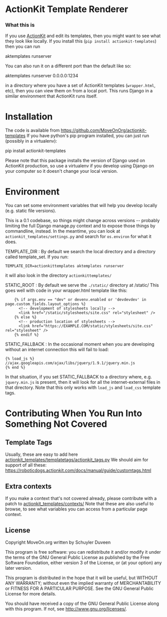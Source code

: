 ActionKit Template Renderer
===========================

### What this is

If you use [ActionKit](http://actionkit.com/) and edit its templates, then you might want to see what they look like
locally.  If you install this (`pip install actionkit-templates`) then you can run

   aktemplates runserver

You can also run it on a different port than the default like so:

   aktemplates runserver 0.0.0.0:1234

in a directory where you have a set of ActionKit templates (`wrapper.html`, etc), then you can 
view them on from a local port.  This runs Django in a similar environment that ActionKit
runs itself.

Installation
============

The code is available from https://github.com/MoveOnOrg/actionkit-templates
If you have python's pip program installed, you can just run (possibly in a virtualenv):

   pip install actionkit-templates

Please note that this package installs the version of Django used on ActionKit production,
so use a virtualenv if you develop using Django on your computer so it doesn't change your local version.

Environment
===========

You can set some environment variables that will help you develop locally (e.g. static file versions).

This is a 0.1 codebase, so things might change across versions -- probably limiting the full Django
manage.py context and to expose those things by commandline, instead.  In the meantime, you can
look at `actionkit_templates/settings.py` and search for `os.environ` for what it does.

TEMPLATE_DIR
: By default we search the local directory and a directory called template_set.  If you run:

    TEMPLATE_DIR=actionkittemplates aktemplates runserver

  it will also look in the directory `actionkittemplates/`

STATIC_ROOT
: By default we serve the `./static/` directory at /static/  This goes well with code in your
  wrapper.html template like this:
```
    {% if args.env == "dev" or devenv.enabled or 'devdevdev' in page.custom_fields.layout_options %}
      <!-- development of stylesheets locally -->
      <link href="/static/stylesheets/site.css" rel="stylesheet" />
    {% else %}
      <!-- production location of stylesheets -->
      <link href="https://EXAMPLE.COM/static/stylesheets/site.css" rel="stylesheet" />
    {% endif %}
```

STATIC_FALLBACK
: In the occasional moment when you are developing without an internet connection this will fail
  to load:

  ```
  {% load_js %}
  //ajax.googleapis.com/ajax/libs/jquery/1.9.1/jquery.min.js
  {% end %}
  ```

  In that situation, if you set STATIC_FALLBACK to a directory where, e.g. `jquery.min.js`
  is present, then it will look for all the internet-external files in that directory.
  Note that this only works with `load_js` and `load_css` template tags.


Contributing When You Run Into Something Not Covered
====================================================

Template Tags
-------------

Usually, these are easy to add here [actionkit_templates/templatetags/actionkit_tags.py](https://github.com/MoveOnOrg/actionkit-templates/blob/master/actionkit_templates/templatetags/actionkit_tags.py)
We should aim for support of all these:
  https://roboticdogs.actionkit.com/docs/manual/guide/customtags.html

Extra contexts
--------------

If you make a context that's not covered already, please contribute with a patch to
[actionkit_templates/contexts/](https://github.com/MoveOnOrg/actionkit-templates/tree/master/actionkit_templates/contexts)
Note that these are also useful to browse, to see
what variables you can access from a particular page context.

License
-------

Copyright MoveOn.org written by Schuyler Duveen

This program is free software: you can redistribute it and/or modify
it under the terms of the GNU General Public License as published by
the Free Software Foundation, either version 3 of the License, or
(at your option) any later version.

This program is distributed in the hope that it will be useful,
but WITHOUT ANY WARRANTY; without even the implied warranty of
MERCHANTABILITY or FITNESS FOR A PARTICULAR PURPOSE.  See the
GNU General Public License for more details.

You should have received a copy of the GNU General Public License
along with this program.  If not, see <http://www.gnu.org/licenses/>.

